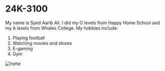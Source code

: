 # 24K-3100
My name is Syed Aarib Ali. I did my O levels from Happy Home School and my A levels from Whales College. My hobbies include:
1. Playing football
2. Watching movies and shows
3. E-gaming
4. Gym
   
![hehe](https://aemagazine.pk/posts/22083173143Courage%20the%20Cowardly%20Dog.jpg)
